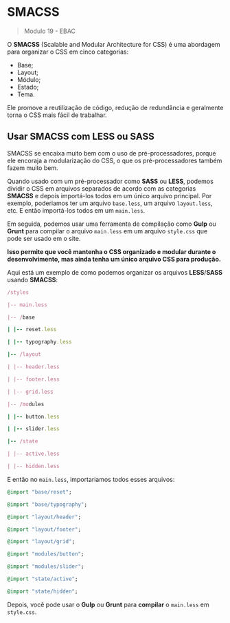 # SMACSS

> Modulo 19 - EBAC

O **SMACSS** (Scalable and Modular Architecture for CSS) é uma abordagem para organizar o CSS em cinco categorias:

- Base;
- Layout;
- Módulo;
- Estado;
- Tema.

Ele promove a reutilização de código, redução de redundância e geralmente torna o CSS mais fácil de trabalhar.

## Usar SMACSS com LESS ou SASS

SMACSS se encaixa muito bem com o uso de pré-processadores, porque ele encoraja a modularização do CSS, o que os pré-processadores também fazem muito bem.

Quando usado com um pré-processador como **SASS** ou **LESS**, podemos dividir o CSS em arquivos separados de acordo com as categorias **SMACSS** e depois importá-los todos em um único arquivo principal. Por exemplo, poderiamos ter um arquivo `base.less`, um arquivo `layout.less`, etc. E então importá-los todos em um `main.less`.

Em seguida, podemos usar uma ferramenta de compilação como **Gulp** ou **Grunt** para compilar o arquivo `main.less` em um arquivo `style.css` que pode ser usado em o site.

**Isso permite que você mantenha o CSS organizado e modular durante o desenvolvimento, mas ainda tenha um único arquivo CSS para produção.**

Aqui está um exemplo de como podemos organizar os arquivos **LESS**/**SASS** usando **SMACSS**:

```ruby
/styles

|-- main.less

|-- /base

| |-- reset.less

| |-- typography.less

|-- /layout

| |-- header.less

| |-- footer.less

| |-- grid.less

|-- /modules

| |-- button.less

| |-- slider.less

|-- /state

| |-- active.less

| |-- hidden.less
```

E então no `main.less`, importariamos todos esses arquivos:

```ruby
@import "base/reset";

@import "base/typography";

@import "layout/header";

@import "layout/footer";

@import "layout/grid";

@import "modules/button";

@import "modules/slider";

@import "state/active";

@import "state/hidden";
```

Depois, você pode usar o **Gulp** ou **Grunt** para **compilar** o `main.less` em `style.css`.
